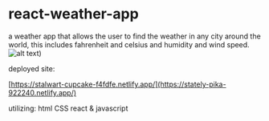 # react-weather-app
 
 a weather app that allows the user to find the weather in any city around the world, this includes fahrenheit and celsius and humidity and wind speed.
![alt text](https://i.imgur.com/jOtrHfh.png))

deployed site:

[https://stalwart-cupcake-f4fdfe.netlify.app/](https://stately-pika-922240.netlify.app/)

utilizing:
html
CSS
react
& javascript

 
